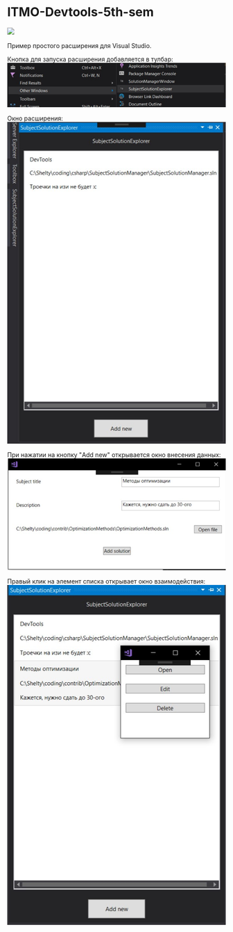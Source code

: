 # ITMO-Devtools-5th-sem

<a href="https://docs.microsoft.com/en-us/dotnet/framework/"><img src="https://img.shields.io/badge/.NET%20Framework-4.7.2.-brightgreen.svg">
</a>

Пример простого расширения для Visual Studio.

Кнопка для запуска расширения добавляется в тулбар:  
![](img/readme-img-1.jpg)

Окно расширения:  
![](img/readme-img-2.jpg)

При нажатии на кнопку "Add new" открывается окно внесения данных:  
![](img/readme-img-3.jpg)

Правый клик на элемент списка открывает окно взаимодействия:  
![](img/readme-img-4.jpg)
